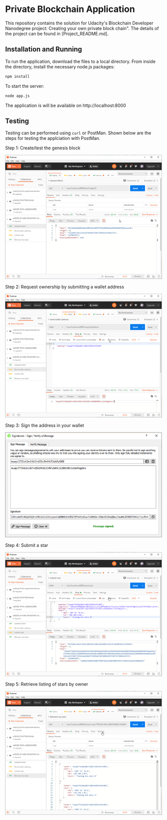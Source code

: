 # Private Blockchain Application

This repository contains the solution for Udacity's Blockchain Developer Nanodegree project: Creating your own private block chain".  The details of the project can be found in [Project_README.md].

## Installation and Running

To run the application, download the files to a local directory.  From inside the directory, install the necessary node.js packages:

```bash
npm install
```

To start the server:

```bash
node app.js
```

The application is will be available on http://localhost:8000

## Testing
Testing can be performed using `curl` or PostMan.  Shown below are the steps for testing the applciation with PostMan.

Step 1: Create/test the genesis block

![Genesis Block](screenshots/genesis.png)

Step 2: Request ownership by submitting a wallet address

![Submit Address](screenshots/validate.png)

Step 3: Sign the address in your wallet

![Sign message](screenshots/sign_message.png)

Step 4: Submit a star

![Submit star](screenshots/star_submission.png)

Step 5: Retrieve listing of stars by owner

![Retrieve list of stars by owner](screenshots/retrieve_stars.png)